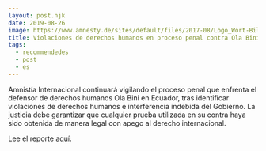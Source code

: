 ```yaml
---
layout: post.njk
date: 2019-08-26
image: https://www.amnesty.de/sites/default/files/2017-08/Logo_Wort-Bildmarke_CMYK_0.png
title: Violaciones de derechos humanos en proceso penal contra Ola Bini
tags:
  - recommendedes
  - post
  - es
---
```

Amnistía Internacional continuará vigilando el proceso penal que enfrenta el defensor de derechos humanos Ola Bini en Ecuador, tras identificar violaciones de derechos humanos e interferencia indebida del Gobierno. La justicia debe garantizar que cualquier prueba utilizada en su contra haya sido obtenida de manera legal con apego al derecho internacional.

Lee el reporte [aquí](https://www.amnesty.org/download/Documents/AMR2808712019SPANISH.pdf).

